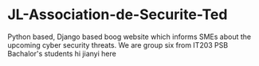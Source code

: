 # JL-Association-de-Securite-Ted
Python based, Django based boog website which informs SMEs about the upcoming cyber security threats.
We are group six from IT203 PSB Bachalor's students
hi jianyi here